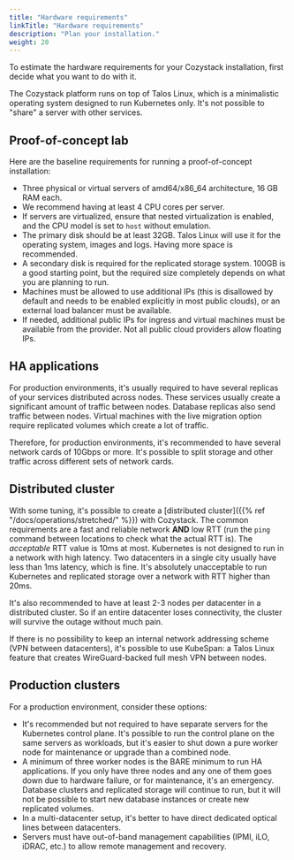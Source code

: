 ```yaml
---
title: "Hardware requirements"
linkTitle: "Hardware requirements"
description: "Plan your installation."
weight: 20
---
```


To estimate the hardware requirements for your Cozystack installation, first decide what you want to do with it.

The Cozystack platform runs on top of Talos Linux, which is a minimalistic operating system designed to run Kubernetes
only. It's not possible to "share" a server with other services.

## Proof-of-concept lab

Here are the baseline requirements for running a proof-of-concept installation:

* Three physical or virtual servers of amd64/x86_64 architecture, 16 GB RAM each.
* We recommend having at least 4 CPU cores per server.
* If servers are virtualized, ensure that nested virtualization is enabled, and the CPU model is set to `host` without
  emulation.
* The primary disk should be at least 32GB. Talos Linux will use it for the operating system, images and logs. Having
  more space is recommended.
* A secondary disk is required for the replicated storage system. 100GB is a good starting point, but the required size
  completely depends on what you are planning to run.
* Machines must be allowed to use additional IPs (this is disallowed by default and needs to be enabled explicitly in
  most public clouds), or an external load balancer must be available.
* If needed, additional public IPs for ingress and virtual machines must be available from the provider. Not all public
  cloud providers allow floating IPs.

## HA applications

For production environments, it's usually required to have several replicas of your services distributed across nodes.
These services usually create a significant amount of traffic between nodes. Database replicas also send traffic between
nodes. Virtual machines with the live migration option require replicated volumes which create a lot of traffic.

Therefore, for production environments, it's recommended to have several network cards of 10Gbps or more. It's possible
to split storage and other traffic across different sets of network cards.

## Distributed cluster

With some tuning, it's possible to create a [distributed cluster]({{% ref "/docs/operations/stretched/" %}}) with
Cozystack. The common requirements are a fast and reliable network **AND** low RTT (run the `ping` command between
locations to check what the actual RTT is). The *acceptable* RTT value is 10ms at most. Kubernetes is not designed to
run in a network with high latency. Two datacenters in a single city usually have less than 1ms latency, which is fine.
It's absolutely unacceptable to run Kubernetes and replicated storage over a network with RTT higher than 20ms.

It's also recommended to have at least 2-3 nodes per datacenter in a distributed cluster. So if an entire datacenter
loses connectivity, the cluster will survive the outage without much pain.

If there is no possibility to keep an internal network addressing scheme (VPN between datacenters), it's possible to use
KubeSpan: a Talos Linux feature that creates WireGuard-backed full mesh VPN between nodes.

## Production clusters

For a production environment, consider these options:

* It's recommended but not required to have separate servers for the Kubernetes control plane. It's possible to run the
  control plane on the same servers as workloads, but it's easier to shut down a pure worker node for maintenance or
  upgrade than a combined node.
* A minimum of three worker nodes is the BARE minimum to run HA applications. If you only have three nodes and any one
  of them goes down due to hardware failure, or for maintenance, it's an emergency. Database clusters and replicated
  storage will continue to run, but it will not be possible to start new database instances or create new replicated
  volumes.
* In a multi-datacenter setup, it's better to have direct dedicated optical lines between datacenters.
* Servers must have out-of-band management capabilities (IPMI, iLO, iDRAC, etc.) to allow remote management and
  recovery.
